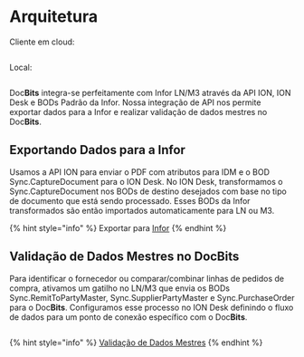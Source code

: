 # Arquitetura

Cliente em cloud:

<figure><img src="../../.gitbook/assets/architecture1.avif" alt=""><figcaption></figcaption></figure>

Local:

<figure><img src="../../.gitbook/assets/architecture2.avif" alt=""><figcaption></figcaption></figure>

Doc**Bits** integra-se perfeitamente com Infor LN/M3 através da API ION, ION Desk e BODs Padrão da Infor. Nossa integração de API nos permite exportar dados para a Infor e realizar validação de dados mestres no Doc**Bits**.

## Exportando Dados para a Infor

Usamos a API ION para enviar o PDF com atributos para IDM e o BOD Sync.CaptureDocument para o ION Desk. No ION Desk, transformamos o Sync.CaptureDocument nos BODs de destino desejados com base no tipo de documento que está sendo processado. Esses BODs da Infor transformados são então importados automaticamente para LN ou M3.

{% hint style="info" %}
Exportar para [Infor](../../infor-integration-and-configuration/exporting-to-infor/)
{% endhint %}

## Validação de Dados Mestres no DocBits

Para identificar o fornecedor ou comparar/combinar linhas de pedidos de compra, ativamos um gatilho no LN/M3 que envia os BODs Sync.RemitToPartyMaster, Sync.SupplierPartyMaster e Sync.PurchaseOrder para o Doc**Bits**. Configuramos esse processo no ION Desk definindo o fluxo de dados para um ponto de conexão específico com o Doc**Bits**.

<figure><img src="../../.gitbook/assets/architecture3.avif" alt=""><figcaption></figcaption></figure>

{% hint style="info" %}
[Validação de Dados Mestres](../../infor-integration-and-configuration/importing-customer-master-data/)
{% endhint %}
